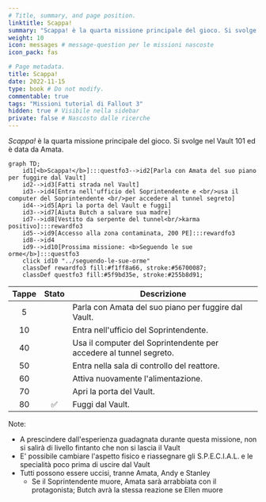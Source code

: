 ```yaml
---
# Title, summary, and page position.
linktitle: Scappa!
summary: "Scappa! è la quarta missione principale del gioco. Si svolge nel Vault 101 ed è data da Amata."
weight: 10
icon: messages # message-question per le missioni nascoste
icon_pack: fas

# Page metadata.
title: Scappa!
date: 2022-11-15
type: book # Do not modify.
commentable: true
tags: "Missioni tutorial di Fallout 3"
hidden: true # Visibile nella sidebar
private: false # Nascosto dalle ricerche
---
```


*Scappa!* è la quarta missione principale del gioco. Si svolge nel Vault 101 ed è data da Amata.


```mermaid
graph TD;
    id1[<b>Scappa!</b>]:::questfo3-->id2[Parla con Amata del suo piano per fuggire dal Vault]
    id2-->id3[Fatti strada nel Vault]
    id3-->id4[Entra nell'ufficio del Soprintendente e <br/>usa il computer del Soprintendente <br/>per accedere al tunnel segreto]
    id4-->id5[Apri la porta del Vault e fuggi]
    id3-->id7[Aiuta Butch a salvare sua madre]  
    id7-->id8[Vestito da serpente del tunnel<br/>karma positivo]:::rewardfo3
    id5-->id9[Accesso alla zona contaminata, 200 PE]:::rewardfo3
    id8-->id4
    id9-->id10[Prossima missione: <b>Seguendo le sue orme</b>]:::questfo3
    click id10 "../seguendo-le-sue-orme"
    classDef rewardfo3 fill:#f1ff8a66, stroke:#56700087;
    classDef questfo3 fill:#5f9bd35e, stroke:#255b8d91;
```

| Tappe |       Stato        | Descrizione                                                        |
| :---: | :----------------: | ------------------------------------------------------------------ |
|   5   |                    | Parla con Amata del suo piano per fuggire dal Vault.               |
|  10   |                    | Entra nell'ufficio del Soprintendente.                             |
|  40   |                    | Usa il computer del Soprintendente per accedere al tunnel segreto. |
|  50   |                    | Entra nella sala di controllo del reattore.                        |
|  60   |                    | Attiva nuovamente l'alimentazione.                                 |
|  70   |                    | Apri la porta del Vault.                                           |
|  80   | :white_check_mark: | Fuggi dal Vault.                                                   |



Note:
- A prescindere dall'esperienza guadagnata durante questa missione, non si salirà di livello fintanto che non si lascia il Vault
- E' possibile cambiare l'aspetto fisico e riassegnare gli S.P.E.C.I.A.L. e le specialità poco prima di uscire dal Vault
- Tutti possono essere uccisi, tranne Amata, Andy e Stanley
  - Se il Soprintendente muore, Amata sarà arrabbiata con il protagonista; Butch avrà la stessa reazione se Ellen muore